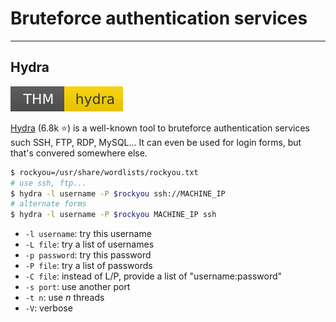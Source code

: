 # Bruteforce authentication services

<hr class="sl">

## Hydra

[![hydra](../../_badges/hydra.svg)](https://tryhackme.com/room/hydra)

<div class="row row-cols-md-2"><div>

[Hydra](https://github.com/vanhauser-thc/thc-hydra) (6.8k ⭐) is a well-known tool to bruteforce authentication services such SSH, FTP, RDP, MySQL... It can even be used for login forms, but that's convered somewhere else.

```bash
$ rockyou=/usr/share/wordlists/rockyou.txt
# use ssh, ftp...
$ hydra -l username -P $rockyou ssh://MACHINE_IP
# alternate forms
$ hydra -l username -P $rockyou MACHINE_IP ssh
```
</div><div>

* `-l username`: try this username
* `-L file`: try a list of usernames
* `-p password`: try this password
* `-P file`: try a list of passwords
* `-C file`: instead of L/P, provide a list of "username:password"
* `-s port`: use another port
* `-t n`: use $n$ threads
* `-V`: verbose
</div></div>